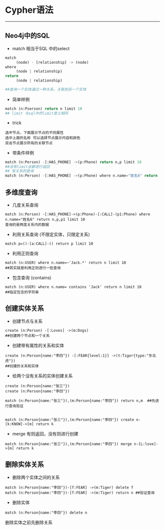 # Cypher语法

---

## Neo4j中的SQL

* match 相当于SQL 中的select

```py
match
     (node) - [relationship] -> (node)
where 
     (node | relationship)
return 
     (node | relationship)

##查询一个实体通过一种关系，关联到另一个实体
```

* 简单样例

```py
match (n:Pserson) return n limit 10 
## limit 与sql中的limit意义相同
```

* trick

```Cypher
选中节点，下面展示节点的不同属性
选中上面的名称 可以选择节点展示内容和颜色
双击节点展示所有的关联节点
```

* 带条件样例

```py
match (n:Person) -[:HAS_PHONE] ->(p:Phone) return n,p limit 10
##没有limit会都进行返回 
## 有关系的查询
match (n:Person) -[:HAS_PHONE] ->(p:Phone) where n.name="姓名6" return n,p limit 10
```

## 多维度查询

* 几度关系查询

```
match (n:Person) -[:HAS_PHONE]->(p:Phone)-[:CALL]-(p1:Phone) where n.name="姓名6" return n,p,p1 limit 10
查询的是两度关系内的数据
```

* 利用关系查询 \(不限定实体，只限定关系\)

```
match p=()-[a:CALL]-() return p limit 10
```

* 利用正则查询

```
match (n:USER) where n.name=~'Jack.*' return n limit 10
##其实就是利用正则进行一些查询
```

* 包含查询  \(contains\)

```
match (n:USER) where n.name= contains 'Jack' return n limit 10
##指定包含的字符串
```

## 创建实体关系

* 创建节点与关系

```
create (n:Person) -[:Loves] ->(m:Dogs)
##创建两个节点和一个关系
```

* 创建带有属性的关系和实体

```
create (n:Person{name:"李四"}) -[:FEAR{level:1}] ->(t:Tiger{type:"东北虎"})
##创建的关系和实体
```

* 给两个没有关系的实体创建关系

```
create (n:Person{name:"张三"})
create (n:Person{name:"李四"})

match (n:Person{name:"张三"}),(m:Person{name:"李四"}) return n,m  ##先进行查询验证


match (n:Person{name:"张三"}),(m:Person{name:"李四"}) create n-[k:KNOW]->[m] return k
```

* merge 有则返回，没有则进行创建

```
match (n:Person{name:"张三"}),(m:Person{name:"李四"}) merge n-[L:love]->[m] return k
```

## 删除实体关系

* 删除两个实体之间的关系

```
match (n:Person{name:"李四"})-[f:FEAR] ->(m:Tiger) delete f
match (n:Person{name:"李四"})-[f:FEAR] ->(m:Tiger) return n ##验证查询
```

* 删除实体

```
match (n:Person{name:"李四"}) delete n
```

删除实体之前先删除关系







































